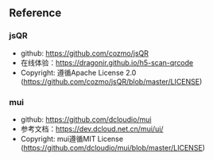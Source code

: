 
## Reference

### jsQR

* github: https://github.com/cozmo/jsQR
* 在线体验：https://dragonir.github.io/h5-scan-qrcode
* Copyright: 遵循Apache License 2.0 (https://github.com/cozmo/jsQR/blob/master/LICENSE)

### mui

* github: https://github.com/dcloudio/mui
* 参考文档：https://dev.dcloud.net.cn/mui/ui/
* Copyright: mui遵循MIT License (https://github.com/dcloudio/mui/blob/master/LICENSE)

